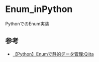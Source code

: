 # Enum_inPython

PythonでのEnum実装

## 参考

- [【Python】Enumで静的データ管理:Qiita](https://qiita.com/azumagoro/items/bafed453e12b7a5d4b2f)